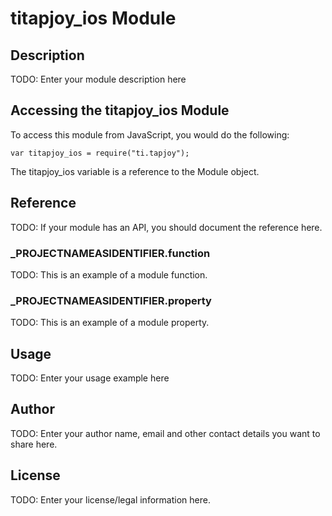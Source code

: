 # titapjoy_ios Module

## Description

TODO: Enter your module description here

## Accessing the titapjoy_ios Module

To access this module from JavaScript, you would do the following:

	var titapjoy_ios = require("ti.tapjoy");

The titapjoy_ios variable is a reference to the Module object.	

## Reference

TODO: If your module has an API, you should document
the reference here.

### ___PROJECTNAMEASIDENTIFIER__.function

TODO: This is an example of a module function.

### ___PROJECTNAMEASIDENTIFIER__.property

TODO: This is an example of a module property.

## Usage

TODO: Enter your usage example here

## Author

TODO: Enter your author name, email and other contact
details you want to share here. 

## License

TODO: Enter your license/legal information here.
